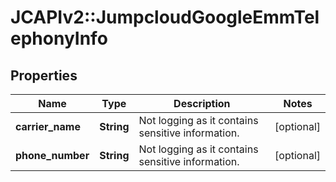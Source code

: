 # JCAPIv2::JumpcloudGoogleEmmTelephonyInfo

## Properties
Name | Type | Description | Notes
------------ | ------------- | ------------- | -------------
**carrier_name** | **String** | Not logging as it contains sensitive information. | [optional] 
**phone_number** | **String** | Not logging as it contains sensitive information. | [optional] 

